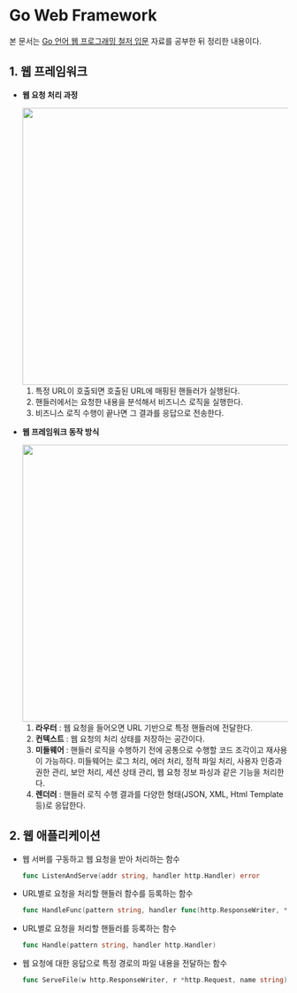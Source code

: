 # Go Web Framework
본 문서는 [Go 언어 웹 프로그래밍 철저 입문](https://thebook.io/006806/ch01/) 자료를 공부한 뒤 정리한 내용이다.



## 1. 웹 프레임워크

+ **웹 요청 처리 과정**

    <img src="https://user-images.githubusercontent.com/55284181/125286690-1215a380-e357-11eb-918a-c38c415c7eae.jpg" width="500">

    1. 특정 URL이 호출되면 호출된 URL에 매핑된 핸들러가 실행된다.
    2. 핸들러에서는 요청한 내용을 분석해서 비즈니스 로직을 실행한다.
    3. 비즈니스 로직 수행이 끝나면 그 결과를 응답으로 전송한다.

+ **웹 프레임워크 동작 방식**

    <img src="https://user-images.githubusercontent.com/55284181/125286687-10e47680-e357-11eb-9537-6af68d41f244.jpg" width="500">

    1. **라우터** : 웹 요청을 들어오면 URL 기반으로 특정 핸들러에 전달한다.
    2. **컨텍스트** : 웹 요청의 처리 상태를 저장하는 공간이다.
    3. **미들웨어** : 핸들러 로직을 수행하기 전에 공통으로 수행할 코드 조각이고 재사용이 가능하다. 미들웨어는 로그 처리, 에러 처리, 정적 파일 처리, 사용자 인증과 권한 관리, 보안 처리, 세션 상태 관리, 웹 요청 정보 파싱과 같은 기능을 처리한다.
    4. **렌더러** : 핸들러 로직 수행 결과를 다양한 형태(JSON, XML, Html Template 등)로 응답한다.


## 2. 웹 애플리케이션

- 웹 서버를 구동하고 웹 요청을 받아 처리하는 함수
    ```go
    func ListenAndServe(addr string, handler http.Handler) error
    ```

- URL별로 요청을 처리할 핸들러 함수를 등록하는 함수
    ```go
    func HandleFunc(pattern string, handler func(http.ResponseWriter, *http.Request))
    ```

- URL별로 요청을 처리할 핸들러를 등록하는 함수
    ```go
    func Handle(pattern string, handler http.Handler)
    ```

- 웹 요청에 대한 응답으로 특정 경로의 파일 내용을 전달하는 함수
    ```go
    func ServeFile(w http.ResponseWriter, r *http.Request, name string)
    ```

